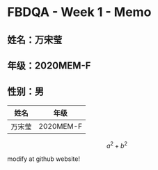 # FBDQA - Week 1 - Memo

## 姓名：万宋莹

## 年级：2020MEM-F

## 性别：男

| 姓名   | 年级  |
| ------ | ----- |
| 万宋莹 | 2020MEM-F |

$$ 
a^2 + b^2
$$

modify at github website!
